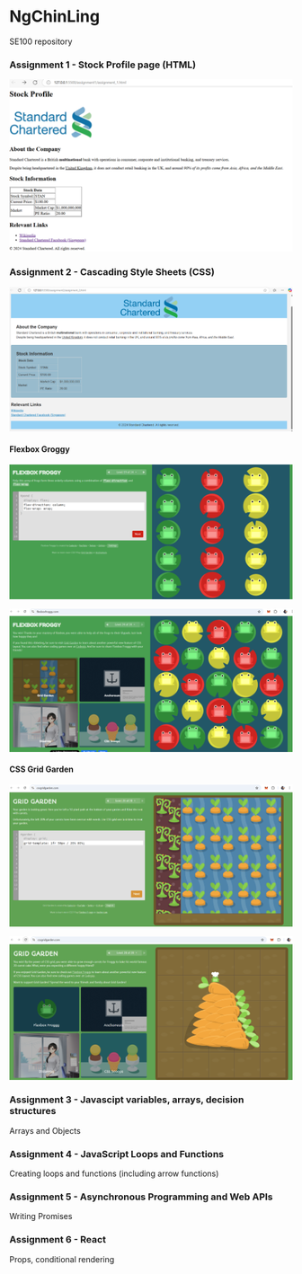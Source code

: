 # NgChinLing
 SE100 repository

 ### Assignment 1 - Stock Profile page (HTML)

 ![SC Stock Profile](./images/wk1-artefact.png)


 ### Assignment 2 - Cascading Style Sheets (CSS)

 ![SC Stock Profile with CSS](./images/assignment2-part1.png)

#### Flexbox Groggy

 ![Flexbox Groggy](./images/flexbox-groggy.png)

 ![Flexbox Groggy](./images/flexbox-froggy-completion.png)

 #### CSS Grid Garden
 ![CSS Grid Garden](./images/grid-garden.png)

 ![CSS Grid Garden completion](./images/grid-garden-completion.png)

### Assignment 3 - Javascipt variables, arrays, decision structures
Arrays and Objects

### Assignment 4 - JavaScript Loops and Functions
Creating loops and functions (including arrow functions)

### Assignment 5 - Asynchronous Programming and Web APIs
Writing Promises

### Assignment 6 - React
Props, conditional rendering



